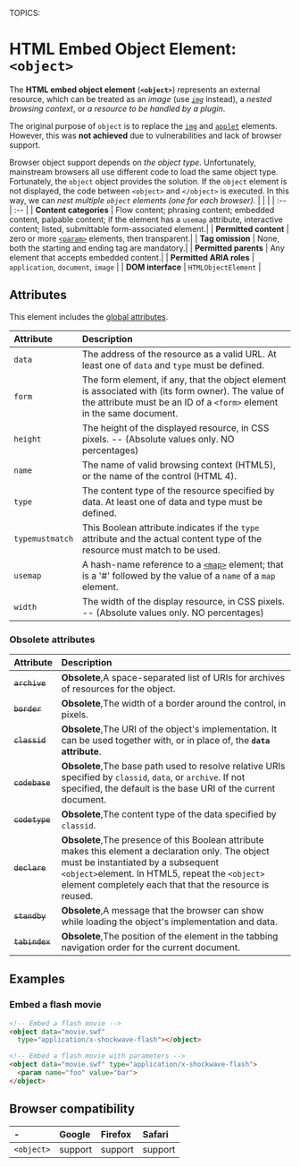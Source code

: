 TOPICS: <object>

# HTML Embed Object Element: `<object>`

The **HTML embed object element** (**`<object>`**) represents an external resource,
which can be treated as an *image* (use *[`img`](/en/webfrontend/<img>)* instead),
a *nested browsing context*, or *a resource to be handled by a plugin*.

The original purpose of `object` is to replace the [`img`](/en/webfrontend/<img>) and
[`applet`](/en/webfrontend/<applet>) elements. However, this was **not achieved** due to
vulnerabilities and lack of browser support.

Browser object support depends on *the object type*. Unfortunately, mainstream browsers all use
different code to load the same object type.
Fortunately, the `object` object provides the solution. If the `object` element is not displayed,
the code between `<object>` and `</object>` is executed. In this way, we can *nest multiple `object`
elements (one for each browser)*.
|  |  |
| :-- | :-- |
| **Content categories** | Flow content; phrasing content; embedded content, palpable content; if the element has a `usemap` attribute, interactive content; listed, submittable form-associated element.|
| **Permitted content** | zero or more [`<param>`](/en/webfrontend/<param>) elements, then transparent.|
| **Tag omission** | None, both the starting and ending tag are mandatory.|
| **Permitted parents** | Any element that accepts embedded content.|
| **Permitted ARIA roles** | `application`, `document`, `image` |
| **DOM interface** | `HTMLObjectElement` |

## Attributes

This element includes the [global attributes](/en/webfrontend/HTML_Global_Attributes).

| Attribute | Description |
| :-- | :-- |
| `data` | The address of the resource as a valid URL. At least one of `data` and `type` must be defined.
| `form` | The form element, if any, that the object element is associated with (its form owner). The value of the attribute must be an ID of a `<form>` element in the same document.
| `height` | The height of the displayed resource, in CSS pixels. -- (Absolute values only. NO percentages)
| `name` | The name of valid browsing context (HTML5), or the name of the control (HTML 4).
| `type` | The content type of the resource specified by data. At least one of data and type must be defined.
| `typemustmatch` | This Boolean attribute indicates if the `type` attribute and the actual content type of the resource must match to be used.
| `usemap` | A hash-name reference to a [`<map>`](/en/webfrontend/<map>) element; that is a '#' followed by the value of a `name` of a `map` element.
| `width` | The width of the display resource, in CSS pixels. -- (Absolute values only. NO percentages)

### Obsolete attributes

| Attribute | Description |
| :-- | :-- |
| ~~`archive`~~ | **Obsolete**,A space-separated list of URIs for archives of resources for the object. |
| ~~`border`~~ | **Obsolete**,The width of a border around the control, in pixels. |
| ~~`classid`~~ | **Obsolete**,The URI of the object's implementation. It can be used together with, or in place of, the **`data` attribute**.|
| ~~`codebase`~~ | **Obsolete**,The base path used to resolve relative URIs specified by `classid`, `data`, or `archive`. If not specified, the default is the base URI of the current document. |
| ~~`codetype`~~ | **Obsolete**,The content type of the data specified by `classid`. |
| ~~`declare`~~ | **Obsolete**,The presence of this Boolean attribute makes this element a declaration only. The object must be instantiated by a subsequent `<object>`element. In HTML5, repeat the `<object>` element completely each that that the resource is reused. |
| ~~`standby`~~ | **Obsolete**,A message that the browser can show while loading the object's implementation and data. |
| ~~`tabindex`~~ | **Obsolete**,The position of the element in the tabbing navigation order for the current document. |

## Examples

### Embed a flash movie

```html
<!-- Embed a flash movie -->
<object data="movie.swf"
  type="application/x-shockwave-flash"></object>

<!-- Embed a flash movie with parameters -->
<object data="movie.swf" type="application/x-shockwave-flash">
  <param name="foo" value="bar">
</object>
```

## Browser compatibility

| - | Google | Firefox | Safari |
| :--- | :--- | :--- | :--- |
| `<object>`| support | support | support |
